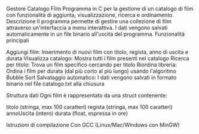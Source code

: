 Gestore Catalogo Film
Programma in C per la gestione di un catalogo di film con funzionalità di aggiunta, visualizzazione, ricerca e ordinamento.
Descrizione
Il programma permette di gestire una collezione di film attraverso un'interfaccia a menu interattiva. I dati vengono salvati automaticamente in un file binario all'uscita del programma.
Funzionalità principali

Aggiungi film: Inserimento di nuovi film con titolo, regista, anno di uscita e durata
Visualizza catalogo: Mostra tutti i film presenti nel catalogo
Ricerca per titolo: Trova un film specifico cercando per titolo
Riordina libreria: Ordina i film per durata (dal più corto al più lungo) usando l'algoritmo Bubble Sort
Salvataggio automatico: I dati vengono salvati in formato binario nel file catalogo.txt alla chiusura

Struttura dati
Ogni film è rappresentato da una struct contenente:

titolo (stringa, max 100 caratteri)
regista (stringa, max 100 caratteri)
annoUscita (intero)
durata (float, espressa in ore)

Istruzioni di compilazione
Con GCC (Linux/Mac/Windows con MinGW)
